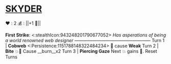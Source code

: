 # [__**SKYDER**__](<https://www.youtube.com/watch?v=NH-GAwLAO30>)
❤️ : 2
💰 : ||+1 🔷||

**First Strike**: <:stealthIcon:943248201790677052>
*Has asperations of being a world renowned web designer*
—————————————————
Turn 1  | **Cobweb** <:Persistence:1151788148322484234> 🔀 cause __Weak__
Turn 2 | **Bite** 💥🔀 Cause __burn__x2
Turn 3 | **Piercing Gaze** Next 💥 gains 🚫. Reset Turns
